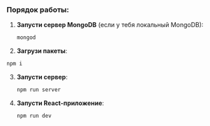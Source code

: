 ### Порядок работы:

1. **Запусти сервер MongoDB** (если у тебя локальный MongoDB):

   ```sh
   mongod
   ```

2. **Загрузи пакеты**:

```sh
npm i
```

3. **Запусти сервер**:

   ```sh
   npm run server
   ```

4. **Запусти React-приложение**:
   ```sh
   npm run dev
   ```


